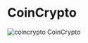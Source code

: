 # CoinCrypto



![coincrypto](https://github.com/user-attachments/assets/148dd148-6bd9-4866-a069-58389d66ce90) CoinCrypto
